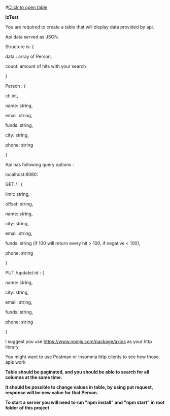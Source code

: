 #[Click to open table]( https://svitlanatsupryk-jul18.github.io/Table-with-search/)


**IzTest**
  

You are required to create a table that will display data provided by api.

Api data served as JSON.

Structure is: {

data : array of Person,

count: amount of hits with your search

}

Person : {

id: int,

name: string,

email: string,

funds: string,

city: string,

phone: string

}

Api has following query options :

  

localhost:8080:

GET / : {

limit: string,

offset: string,

name: string,

city: string,

email: string,

funds: string (if 100 will return every hit > 100, if negative < 100),

phone: string

}

PUT /update/:id : {

name: string,

city: string,

email: string,

funds: string,

phone: string

}

  

I suggest you use https://www.npmjs.com/package/axios as your http library.

You might want to use Postman or Insomnia http clients to see how those apis work

**Table should be paginated, and you should be able to search for all columns at the same time.**

**It should be possible to change values in table, by using put request, response will be new value for that Person.**
  
**To start a server you will need to run "npm install" and "npm start" in root folder of this project**
